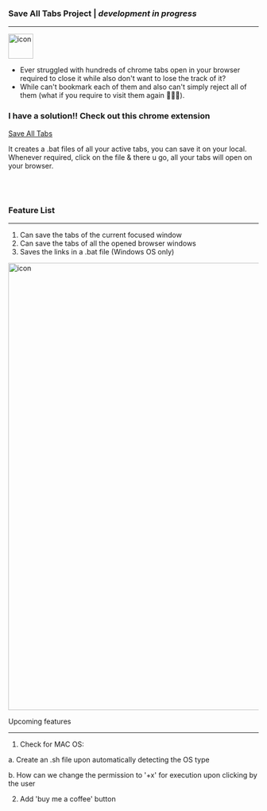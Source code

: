 ### Save All Tabs Project  |  <i>development in progress</i> 
----------
<img src="https://github.com/user-attachments/assets/e1ff25d0-35ac-4bdb-bac5-901c5c1c3ab9" alt="icon" width="50"/> 


- Ever struggled with hundreds of chrome tabs open in your browser required to close it while also don't want to lose the track of it?
- While can't bookmark each of them and also can't simply reject all of them (what if you require to visit them again 🤷🏻‍♂️). 

### I have a solution!! Check out this chrome extension

<u><a href="chrome://extensions/?id=klppnnaanbmfnefebeppgbakenogehja"> Save All Tabs </a></u> 

It creates a .bat files of all your active tabs, you can save it on your local. Whenever required, click on the file & there u go, all your tabs will open on your browser.

<br/> <br/>
 
### Feature List
_______________________

1. Can save the tabs of the current focused window
2. Can save the tabs of all the opened browser windows
3. Saves the links in a .bat file (Windows OS only)
<img src="https://github.com/user-attachments/assets/7c89255c-43b0-4519-82fc-63f1f53b6a4f" alt="icon" width="900"/>

Upcoming features
_________________________
1. Check for MAC OS:
   
a. Create an .sh file upon automatically detecting the OS type

b. How can we change the permission to '+x' for execution upon clicking by the user

2. Add 'buy me a coffee' button
 

 
